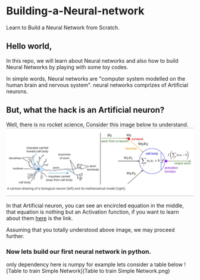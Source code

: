 # Building-a-Neural-network

Learn to Build a Neural Network from Scratch.

## Hello world,
In this repo, we will learn about Neural networks and also how to build Neural Networks by playing with some toy codes.

In simple words, Neural networks are "computer system modelled on the human brain and nervous system".
neural networks comprizes of Artificial neurons. 

## But, what the hack is an Artificial neuron?
Well, there is no rocket science,
Consider this image below to understand.
![Relation b/w Biological and Artificial neuron](neuron.png)

In that Artificial neuron, you can see an encircled equation in the middle, that equation is nothing but an Activation function, if you want to learn about them [here](https://github.com/Optimist-Prime/A-Story-of-Activation-Functions) is the link.

Assuming that you totally understood above image, we may proceed further.

### Now lets build our first neural network in python.
only dependency here is numpy
for example lets consider a table below
![Table to train Simple Network](Table to train Simple Network.png)
